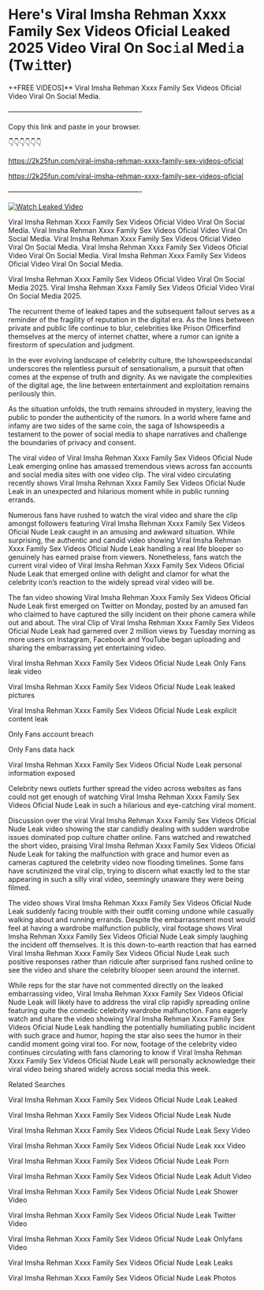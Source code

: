 # Here's ️Viral Imsha Rehman Xxxx Family Sex Videos Oficial Leaked 2025 Video Viral On Soc𝚒al Med𝚒a (Tw𝚒tter)

++FREE VIDEOS]** ️Viral Imsha Rehman Xxxx Family Sex Videos Oficial Video Viral On Social Media.

———————————————————-

Copy this link and paste in your browser.

👇👇👇👇👇👇

https://2k25fun.com/️viral-imsha-rehman-xxxx-family-sex-videos-oficial

https://2k25fun.com/️viral-imsha-rehman-xxxx-family-sex-videos-oficial

———————————————————-

[![Watch Leaked Video](https://miro.medium.com/v2/resize:fit:828/format:webp/1*cilzJN44JGOrTw9NJCrNHA.gif "Watch Leaked Video")](https://2k25fun.com/️viral-imsha-rehman-xxxx-family-sex-videos-oficial)

️Viral Imsha Rehman Xxxx Family Sex Videos Oficial Video Viral On Social Media. ️Viral Imsha Rehman Xxxx Family Sex Videos Oficial Video Viral On Social Media. ️Viral Imsha Rehman Xxxx Family Sex Videos Oficial Video Viral On Social Media. ️Viral Imsha Rehman Xxxx Family Sex Videos Oficial Video Viral On Social Media. ️Viral Imsha Rehman Xxxx Family Sex Videos Oficial Video Viral On Social Media.

️Viral Imsha Rehman Xxxx Family Sex Videos Oficial Video Viral On Social Media 2025. ️Viral Imsha Rehman Xxxx Family Sex Videos Oficial Video Viral On Social Media 2025.

The recurrent theme of leaked tapes and the subsequent fallout serves as a reminder of the fragility of reputation in the digital era. As the lines between private and public life continue to blur, celebrities like Prison Officerfind themselves at the mercy of internet chatter, where a rumor can ignite a firestorm of speculation and judgment.

In the ever evolving landscape of celebrity culture, the Ishowspeedscandal underscores the relentless pursuit of sensationalism, a pursuit that often comes at the expense of truth and dignity. As we navigate the complexities of the digital age, the line between entertainment and exploitation remains perilously thin.

As the situation unfolds, the truth remains shrouded in mystery, leaving the public to ponder the authenticity of the rumors. In a world where fame and infamy are two sides of the same coin, the saga of Ishowspeedis a testament to the power of social media to shape narratives and challenge the boundaries of privacy and consent.

The viral video of ️Viral Imsha Rehman Xxxx Family Sex Videos Oficial Nude Leak emerging online has amassed tremendous views across fan accounts and social media sites with one video clip. The viral video circulating recently shows ️Viral Imsha Rehman Xxxx Family Sex Videos Oficial Nude Leak in an unexpected and hilarious moment while in public running errands.

Numerous fans have rushed to watch the viral video and share the clip amongst followers featuring ️Viral Imsha Rehman Xxxx Family Sex Videos Oficial Nude Leak caught in an amusing and awkward situation. While surprising, the authentic and candid video showing ️Viral Imsha Rehman Xxxx Family Sex Videos Oficial Nude Leak handling a real life blooper so genuinely has earned praise from viewers. Nonetheless, fans watch the current viral video of ️Viral Imsha Rehman Xxxx Family Sex Videos Oficial Nude Leak that emerged online with delight and clamor for what the celebrity icon’s reaction to the widely spread viral video will be.

The fan video showing ️Viral Imsha Rehman Xxxx Family Sex Videos Oficial Nude Leak first emerged on Twitter on Monday, posted by an amused fan who claimed to have captured the silly incident on their phone camera while out and about. The viral Clip of ️Viral Imsha Rehman Xxxx Family Sex Videos Oficial Nude Leak had garnered over 2 million views by Tuesday morning as more users on Instagram, Facebook and YouTube began uploading and sharing the embarrassing yet entertaining video.

️Viral Imsha Rehman Xxxx Family Sex Videos Oficial Nude Leak Only Fans leak video

️Viral Imsha Rehman Xxxx Family Sex Videos Oficial Nude Leak leaked pictures

️Viral Imsha Rehman Xxxx Family Sex Videos Oficial Nude Leak explicit content leak

Only Fans account breach

Only Fans data hack

️Viral Imsha Rehman Xxxx Family Sex Videos Oficial Nude Leak personal information exposed

Celebrity news outlets further spread the video across websites as fans could not get enough of watching ️Viral Imsha Rehman Xxxx Family Sex Videos Oficial Nude Leak in such a hilarious and eye-catching viral moment.

Discussion over the viral ️Viral Imsha Rehman Xxxx Family Sex Videos Oficial Nude Leak video showing the star candidly dealing with sudden wardrobe issues dominated pop culture chatter online. Fans watched and rewatched the short video, praising ️Viral Imsha Rehman Xxxx Family Sex Videos Oficial Nude Leak for taking the malfunction with grace and humor even as cameras captured the celebrity video now flooding timelines. Some fans have scrutinized the viral clip, trying to discern what exactly led to the star appearing in such a silly viral video, seemingly unaware they were being filmed.

The video shows ️Viral Imsha Rehman Xxxx Family Sex Videos Oficial Nude Leak suddenly facing trouble with their outfit coming undone while casually walking about and running errands. Despite the embarrassment most would feel at having a wardrobe malfunction publicly, viral footage shows ️Viral Imsha Rehman Xxxx Family Sex Videos Oficial Nude Leak simply laughing the incident off themselves. It is this down-to-earth reaction that has earned ️Viral Imsha Rehman Xxxx Family Sex Videos Oficial Nude Leak such positive responses rather than ridicule after surprised fans rushed online to see the video and share the celebrity blooper seen around the internet.

While reps for the star have not commented directly on the leaked embarrassing video, ️Viral Imsha Rehman Xxxx Family Sex Videos Oficial Nude Leak will likely have to address the viral clip rapidly spreading online featuring quite the comedic celebrity wardrobe malfunction. Fans eagerly watch and share the video showing ️Viral Imsha Rehman Xxxx Family Sex Videos Oficial Nude Leak handling the potentially humiliating public incident with such grace and humor, hoping the star also sees the humor in their candid moment going viral too. For now, footage of the celebrity video continues circulating with fans clamoring to know if ️Viral Imsha Rehman Xxxx Family Sex Videos Oficial Nude Leak will personally acknowledge their viral video being shared widely across social media this week.

Related Searches

️Viral Imsha Rehman Xxxx Family Sex Videos Oficial Nude Leak Leaked

️Viral Imsha Rehman Xxxx Family Sex Videos Oficial Nude Leak Nude

️Viral Imsha Rehman Xxxx Family Sex Videos Oficial Nude Leak Sexy Video

️Viral Imsha Rehman Xxxx Family Sex Videos Oficial Nude Leak xxx Video

️Viral Imsha Rehman Xxxx Family Sex Videos Oficial Nude Leak Porn

️Viral Imsha Rehman Xxxx Family Sex Videos Oficial Nude Leak Adult Video

️Viral Imsha Rehman Xxxx Family Sex Videos Oficial Nude Leak Shower Video

️Viral Imsha Rehman Xxxx Family Sex Videos Oficial Nude Leak Twitter Video

️Viral Imsha Rehman Xxxx Family Sex Videos Oficial Nude Leak Onlyfans Video

️Viral Imsha Rehman Xxxx Family Sex Videos Oficial Nude Leak Leaks

️Viral Imsha Rehman Xxxx Family Sex Videos Oficial Nude Leak Photos